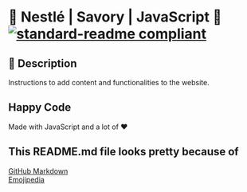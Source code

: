 # 🍫 Nestlé | Savory | JavaScript 🍫 [![standard-readme compliant](https://img.shields.io/badge/readme%20style-standard-brightgreen.svg?style=flat-square)](https://github.com/RichardLitt/standard-readme)

## 🔖 Description

Instructions to add content and functionalities to the website.

## Happy Code

Made with JavaScript and a lot of ❤️

## This README.md file looks pretty because of

[GitHub Markdown](https://guides.github.com/features/mastering-markdown/) \
[Emojipedia](https://emojipedia.org/)
